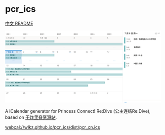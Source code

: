 # pcr_ics

[中文 README](README_zh.md)

![banner](docs/banner.png)

A iCalendar generator for Princess Connect! Re:Dive (公主连结Re:Dive), based on [干炸里脊资源站](https://redive.estertion.win).

[webcal://wlkz.github.io/pcr_ics/dist/pcr_cn.ics](webcal://wlkz.github.io/pcr_ics/dist/pcr_cn.ics)
